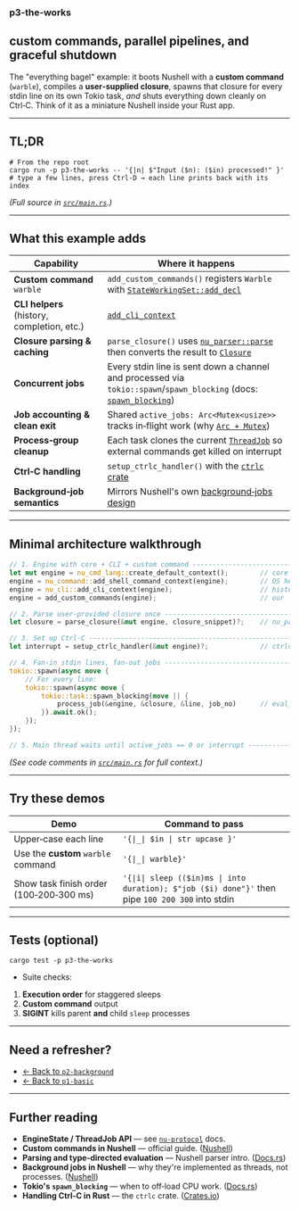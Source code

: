 ### p3‑the‑works

## custom commands, parallel pipelines, and graceful shutdown

The "everything bagel" example: it boots Nushell with a **custom command**
(`warble`), compiles a **user‑supplied closure**, spawns that closure for every
stdin line on its own Tokio task, _and_ shuts everything down cleanly on Ctrl‑C.
Think of it as a miniature Nushell inside your Rust app.

---

## TL;DR

```
# From the repo root
cargo run -p p3-the-works -- '{|n| $"Input ($n): ($in) processed!" }'
# type a few lines, press Ctrl-D → each line prints back with its index
```

_(Full source in [`src/main.rs`](./src/main.rs).)_

---

## What this example adds

| Capability                                  | Where it happens                                                                                                                                                                                                         |
| ------------------------------------------- | ------------------------------------------------------------------------------------------------------------------------------------------------------------------------------------------------------------------------ |
| **Custom command** `warble`                 | `add_custom_commands()` registers `Warble` with [`StateWorkingSet::add_decl`](https://docs.rs/nu-protocol/latest/nu_protocol/engine/struct.StateWorkingSet.html#method.add_decl)                                         |
| **CLI helpers** (history, completion, etc.) | [`add_cli_context`](https://docs.rs/nu-cli/latest/nu_cli/)                                                                                                                                                               |
| **Closure parsing & caching**               | `parse_closure()` uses [`nu_parser::parse`](https://docs.rs/nu-parser/latest/nu_parser/fn.parse.html) then converts the result to [`Closure`](https://www.nushell.sh/lang-guide/chapters/types/basic_types/closure.html) |
| **Concurrent jobs**                         | Every stdin line is sent down a channel and processed via `tokio::spawn`/`spawn_blocking` (docs: [`spawn_blocking`](https://docs.rs/tokio/latest/tokio/task/fn.spawn_blocking.html))                                     |
| **Job accounting & clean exit**             | Shared `active_jobs: Arc<Mutex<usize>>` tracks in‑flight work (why [`Arc + Mutex`](https://itsallaboutthebit.com/arc-mutex/))                                                                                            |
| **Process‑group cleanup**                   | Each task clones the current [`ThreadJob`](https://docs.rs/nu-protocol/latest/nu_protocol/engine/struct.ThreadJob.html) so external commands get killed on interrupt                                                     |
| **Ctrl‑C handling**                         | `setup_ctrlc_handler()` with the [`ctrlc` crate](https://crates.io/crates/ctrlc)                                                                                                                                         |
| **Background‑job semantics**                | Mirrors Nushell's own [background‑jobs design](https://www.nushell.sh/book/background_jobs.html)                                                                                                                         |

---

## Minimal architecture walkthrough

```rust
// 1. Engine with core + CLI + custom command -------------------------------
let mut engine = nu_cmd_lang::create_default_context();        // core built‑ins
engine = nu_command::add_shell_command_context(engine);        // OS helpers
engine = nu_cli::add_cli_context(engine);                      // history, prompt
engine = add_custom_commands(engine);                          // our `warble`

// 2. Parse user‑provided closure once --------------------------------------
let closure = parse_closure(&mut engine, closure_snippet)?;    // nu_parser::parse + eval

// 3. Set up Ctrl‑C ---------------------------------------------------------
let interrupt = setup_ctrlc_handler(&mut engine)?;             // ctrlc crate

// 4. Fan‑in stdin lines, fan‑out jobs --------------------------------------
tokio::spawn(async move {
    // For every line:
    tokio::spawn(async move {
        tokio::task::spawn_blocking(move || {
            process_job(&engine, &closure, &line, job_no)      // eval_block*
        }).await.ok();
    });
});

// 5. Main thread waits until active_jobs == 0 or interrupt -----------------
```

_(See code comments in [`src/main.rs`](./src/main.rs) for full context.)_

---

## Try these demos

| Demo                                    | Command to pass                                                                                   |
| --------------------------------------- | ------------------------------------------------------------------------------------------------- |
| Upper‑case each line                    | `'{\|_\| $in \| str upcase }'`                                                                    |
| Use the **custom** `warble` command     | `'{\|_\| warble}'`                                                                                |
| Show task finish order (100‑200‑300 ms) | `'{\|i\| sleep (($in)ms \| into duration); $"job ($i) done"}'` then pipe `100 200 300` into stdin |

---

## Tests (optional)

```
cargo test -p p3-the-works
```

- Suite checks:

1. **Execution order** for staggered sleeps
2. **Custom command** output
3. **SIGINT** kills parent **and** child `sleep` processes

---

## Need a refresher?

- [← Back to `p2-background`](../p2-background/README.md)
- [← Back to `p1-basic`](../p1-basic/README.md)

---

## Further reading

- **EngineState / ThreadJob API** — see
  [`nu-protocol`](https://docs.rs/nu-protocol) docs.
- **Custom commands in Nushell** — official guide.
  ([Nushell](https://www.nushell.sh/book/custom_commands.html))
- **Parsing and type‑directed evaluation** — Nushell parser intro.
  ([Docs.rs](https://docs.rs/nu-parser))
- **Background jobs in Nushell** — why they're implemented as threads, not
  processes. ([Nushell](https://www.nushell.sh/book/background_jobs.html))
- **Tokio's `spawn_blocking`** — when to off‑load CPU work.
  ([Docs.rs](https://docs.rs/tokio/latest/tokio/task/fn.spawn_blocking.html))
- **Handling Ctrl‑C in Rust** — the `ctrlc` crate.
  ([Crates.io](https://crates.io/crates/ctrlc))

